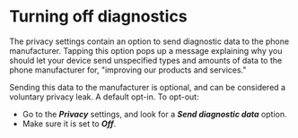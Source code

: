 # Turning off diagnostics

The privacy settings contain an option to send diagnostic data to the phone manufacturer. Tapping this option pops up a 
message explaining why you should let your device send unspecified types and amounts of data to the phone manufacturer 
for, "improving our products and services." 

Sending this data to the manufacturer is optional, and can be considered a voluntary privacy leak. A default opt-in.
To opt-out:

* Go to the ***Privacy*** settings, and look for a ***Send diagnostic data*** option.
* Make sure it is set to ***Off***.